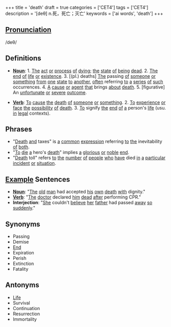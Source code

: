 +++
title = 'death'
draft = true
categories = ['CET4']
tags = ['CET4']
description = '[deθ] n.死，死亡；灭亡'
keywords = ['ai words', 'death']
+++

## [Pronunciation](/en/post/pronunciation/)
/deθ/

## Definitions
- **[Noun](/en/post/noun/)**: 1. [The](/en/post/the/) [act](/en/post/act/) [or](/en/post/or/) [process](/en/post/process/) [of](/en/post/of/) [dying](/en/post/dying/); [the](/en/post/the/) [state](/en/post/state/) [of](/en/post/of/) [being](/en/post/being/) [dead](/en/post/dead/). 2. [The](/en/post/the/) [end](/en/post/end/) [of](/en/post/of/) [life](/en/post/life/) [or](/en/post/or/) [existence](/en/post/existence/). 3. [(pl.) deaths] [The](/en/post/the/) passing [of](/en/post/of/) [someone](/en/post/someone/) [or](/en/post/or/) [something](/en/post/something/) [from](/en/post/from/) [one](/en/post/one/) [state](/en/post/state/) [to](/en/post/to/) [another](/en/post/another/), [often](/en/post/often/) referring [to](/en/post/to/) [a](/en/post/a/) [series](/en/post/series/) [of](/en/post/of/) [such](/en/post/such/) occurrences. 4. [A](/en/post/a/) [cause](/en/post/cause/) [or](/en/post/or/) [agent](/en/post/agent/) [that](/en/post/that/) brings [about](/en/post/about/) [death](/en/post/death/). 5. [figurative] An [unfortunate](/en/post/unfortunate/) [or](/en/post/or/) [severe](/en/post/severe/) [outcome](/en/post/outcome/).

- **[Verb](/en/post/verb/)**: [To](/en/post/to/) [cause](/en/post/cause/) [the](/en/post/the/) [death](/en/post/death/) [of](/en/post/of/) [someone](/en/post/someone/) [or](/en/post/or/) [something](/en/post/something/). 2. [To](/en/post/to/) [experience](/en/post/experience/) [or](/en/post/or/) [face](/en/post/face/) [the](/en/post/the/) [possibility](/en/post/possibility/) [of](/en/post/of/) [death](/en/post/death/). 3. [To](/en/post/to/) signify [the](/en/post/the/) [end](/en/post/end/) [of](/en/post/of/) [a](/en/post/a/) person's [life](/en/post/life/) (usu. [in](/en/post/in/) [legal](/en/post/legal/) contexts).

## Phrases
- "[Death](/en/post/death/) [and](/en/post/and/) taxes" is [a](/en/post/a/) [common](/en/post/common/) [expression](/en/post/expression/) referring [to](/en/post/to/) [the](/en/post/the/) inevitability [of](/en/post/of/) [both](/en/post/both/).
- "[To](/en/post/to/) [die](/en/post/die/) [a](/en/post/a/) hero's [death](/en/post/death/)" implies [a](/en/post/a/) [glorious](/en/post/glorious/) [or](/en/post/or/) [noble](/en/post/noble/) [end](/en/post/end/).
- "[Death](/en/post/death/) toll" refers [to](/en/post/to/) [the](/en/post/the/) [number](/en/post/number/) [of](/en/post/of/) [people](/en/post/people/) [who](/en/post/who/) [have](/en/post/have/) died [in](/en/post/in/) [a](/en/post/a/) [particular](/en/post/particular/) [incident](/en/post/incident/) [or](/en/post/or/) [situation](/en/post/situation/).

## [Example](/en/post/example/) Sentences
- **[Noun](/en/post/noun/)**: "[The](/en/post/the/) [old](/en/post/old/) [man](/en/post/man/) had accepted [his](/en/post/his/) [own](/en/post/own/) [death](/en/post/death/) [with](/en/post/with/) dignity."
- **[Verb](/en/post/verb/)**: "[The](/en/post/the/) [doctor](/en/post/doctor/) declared [him](/en/post/him/) [dead](/en/post/dead/) [after](/en/post/after/) performing CPR."
- **Interjection**: "[She](/en/post/she/) couldn't [believe](/en/post/believe/) [her](/en/post/her/) [father](/en/post/father/) had passed [away](/en/post/away/) [so](/en/post/so/) [suddenly](/en/post/suddenly/)."

## Synonyms
- Passing
- Demise
- [End](/en/post/end/)
- Expiration
- Perish
- Extinction
- Fatality

## Antonyms
- [Life](/en/post/life/)
- Survival
- Continuation
- Resurrection
- Immortality
